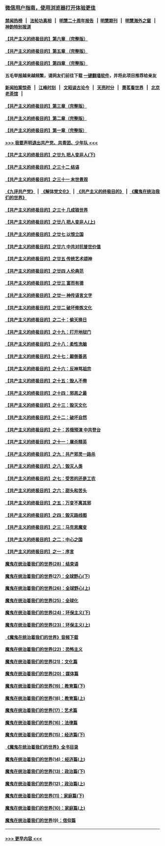 ### [微信用户指南，使用浏览器打开体验更佳](https://github.com/gfw-breaker/banned-news1/blob/master/indexes/wechat-guide.md?t=0)
#### [禁闻热榜](热点新闻.md?t=0)  &nbsp;&nbsp;|&nbsp;&nbsp; [法轮功真相](https://github.com/gfw-breaker/truth/blob/master/README.md?t=0) &nbsp;&nbsp;|&nbsp;&nbsp; [明慧二十周年报告](https://github.com/gfw-breaker/mh-reports/blob/master/README.md?t=0) &nbsp;&nbsp;|&nbsp;&nbsp;[明慧期刊](https://github.com/gfw-breaker/mh-qikan) &nbsp;&nbsp;|&nbsp;&nbsp; [明慧海外之窗](https://github.com/gfw-breaker/mh-news/blob/master/README.md?t=0) &nbsp;&nbsp;|&nbsp;&nbsp; [神韵特别报道](https://github.com/gfw-breaker/mh-news/blob/master/shenyun.md?t=0)
#### [【共产主义的终极目的】第六章 （完整版）](../pages/nsc422/n11428913.md?t=02060956) 
#### [【共产主义的终极目的】第五章 （完整版）](../pages/nsc422/n11428912.md?t=02060956) 
#### [【共产主义的终极目的】第四章 （完整版）](../pages/nsc422/n11428907.md?t=02060956) 
#### 五毛举报越来越频繁，请网友们前往下载 [一键翻墙软件](https://github.com/gfw-breaker/ssr-accounts)，并将此项目推荐给亲友
#### [新闻拍案惊奇](https://github.com/gfw-breaker/banned-news1/blob/master/pages/link4.md) &nbsp;&nbsp;|&nbsp;&nbsp; [江峰时刻](https://github.com/gfw-breaker/banned-news1/blob/master/pages/link4.md) &nbsp;&nbsp;|&nbsp;&nbsp; [文昭谈古论今](https://github.com/gfw-breaker/banned-news1/blob/master/pages/link4.md) &nbsp;&nbsp;|&nbsp;&nbsp; [天亮时分](https://github.com/gfw-breaker/banned-news1/blob/master/pages/link4.md) &nbsp;&nbsp;|&nbsp;&nbsp; [萧茗看世界](https://github.com/gfw-breaker/banned-news1/blob/master/pages/link4.md) &nbsp;&nbsp;|&nbsp;&nbsp; [北京老茶馆](https://github.com/gfw-breaker/banned-news1/blob/master/pages/link4.md) &nbsp;&nbsp;|&nbsp;&nbsp; 
#### [【共产主义的终极目的】第三章（完整版）](../pages/nsc422/n11428848.md?t=02060956) 
#### [【共产主义的终极目的】第二章（完整版）](../pages/nsc422/n11428831.md?t=02060956) 
#### [【共产主义的终极目的】第一章（完整版）](../pages/nsc422/n11417651.md?t=02060956) 
#### [>>> 我要声明退出共产党、共青团、少年队 <<<](https://github.com/begood0513/goodnews/blob/master/quit/letter.md) 
#### [【共产主义的终极目的】之廿九 把人变非人(下)](../pages/nsc422/n11344140.md?t=02060956) 
#### [【共产主义的终极目的】之三十二 结语](../pages/nsc422/n11360535.md?t=02060956) 
#### [【共产主义的终极目的】之三十一 末世景观](../pages/nsc422/n11351129.md?t=02060956) 
#### [《九评共产党》](https://github.com/begood0513/9ping.md/blob/master/README.md) &nbsp;|&nbsp; [《解体党文化》](../../../../jtdwh.md/blob/master/README.md)  &nbsp;|&nbsp; [《共产主义的终极目的》](../../../../gczydzjmd.md/blob/master/README.md) &nbsp;|&nbsp; [《魔鬼在统治我们的世界》](../../../../mgztzwmdsj.md/blob/master/README.md) 
#### [【共产主义的终极目的】之三十 几成狼世界](../pages/nsc422/n11348280.md?t=02060956) 
#### [【共产主义的终极目的】之廿八 把人变非人(上)](../pages/nsc422/n11340492.md?t=02060956) 
#### [【共产主义的终极目的】之廿七 以恨立国](../pages/nsc422/n11336944.md?t=02060956) 
#### [【共产主义的终极目的】之廿六 中共对抗普世价值](../pages/nsc422/n11324785.md?t=02060956) 
#### [【共产主义的终极目的】之廿五 传统艺术颂神](../pages/nsc422/n11296396.md?t=02060956) 
#### [【共产主义的终极目的】之廿四 人伦典范](../pages/nsc422/n11296397.md?t=02060956) 
#### [【共产主义的终极目的】之廿三 富而有德](../pages/nsc422/n11283598.md?t=02060956) 
#### [【共产主义的终极目的】之廿一 神传语言文字](../pages/nsc422/n11263265.md?t=02060956) 
#### [【共产主义的终极目的】之廿二 破坏修炼文化](../pages/nsc422/n11245728.md?t=02060956) 
#### [【共产主义的终极目的】之二十：偷天换日](../pages/nsc422/n11238846.md?t=02060956) 
#### [【共产主义的终极目的】之十九：打开地狱门](../pages/nsc422/n11206376.md?t=02060956) 
#### [【共产主义的终极目的】之十八：柔性洗脑](../pages/nsc422/n11199994.md?t=02060956) 
#### [【共产主义的终极目的】之十七：颠倒善恶](../pages/nsc422/n11179782.md?t=02060956) 
#### [【共产主义的终极目的】之十六：反神骂祖宗](../pages/nsc422/n11166798.md?t=02060956) 
#### [【共产主义的终极目的】之十五：毁人不倦](../pages/nsc422/n11166792.md?t=02060956) 
#### [【共产主义的终极目的】之十四：邪恶之最](../pages/nsc422/n11150249.md?t=02060956) 
#### [【共产主义的终极目的】之十三：毁灭文化](../pages/nsc422/n11135227.md?t=02060956) 
#### [【共产主义的终极目的】之十二：破坏自然](../pages/nsc422/n11135214.md?t=02060956) 
#### [【共产主义的终极目的】之十：苏俄预演 中共登台](../pages/nsc422/n11118424.md?t=02060956) 
#### [【共产主义的终极目的】之十一：屠杀精英](../pages/nsc422/n11118442.md?t=02060956) 
#### [【共产主义的终极目的】之九：共产邪灵一路杀](../pages/nsc422/n11114139.md?t=02060956) 
#### [【共产主义的终极目的】之八：毁灭人类](../pages/nsc422/n11108503.md?t=02060956) 
#### [【共产主义的终极目的】之七：受苦的还是工农](../pages/nsc422/n11101809.md?t=02060956) 
#### [【共产主义的终极目的】之六：甜头和苦头](../pages/nsc422/n11096971.md?t=02060956) 
#### [【共产主义的终极目的】之五：万变不离其邪](../pages/nsc422/n11091285.md?t=02060956) 
#### [【共产主义的终极目的】之四：毁灭路线图](../pages/nsc422/n11086284.md?t=02060956) 
#### [【共产主义的终极目的】之三：马克思魔变](../pages/nsc422/n11061941.md?t=02060956) 
#### [【共产主义的终极目的】之二：中心之国](../pages/nsc422/n11047728.md?t=02060956) 
#### [【共产主义的终极目的】之一：序言](../pages/nsc422/n11086077.md?t=02060956) 
#### [魔鬼在统治着我们的世界(28)：结束语](../pages/nsc422/n10936246.md?t=02060956) 
#### [魔鬼在统治着我们的世界(27)：全球野心(下)](../pages/nsc422/n10928319.md?t=02060956) 
#### [魔鬼在统治着我们的世界(26)：全球野心(上)](../pages/nsc422/n10900318.md?t=02060956) 
#### [魔鬼在统治着我们的世界(25)：全球化](../pages/nsc422/n10788205.md?t=02060956) 
#### [魔鬼在统治着我们的世界(24)：环保主义(下)](../pages/nsc422/n10695307.md?t=02060956) 
#### [魔鬼在统治着我们的世界(23)：环保主义(上)](../pages/nsc422/n10688613.md?t=02060956) 
#### [《魔鬼在统治着我们的世界》音频下载](../pages/nsc422/n10635553.md?t=02060956) 
#### [魔鬼在统治着我们的世界(22)：恐怖主义](../pages/nsc422/n10614727.md?t=02060956) 
#### [魔鬼在统治着我们的世界(21)：文化篇](../pages/nsc422/n10597706.md?t=02060956) 
#### [魔鬼在统治着我们的世界(20)：媒体篇](../pages/nsc422/n10586579.md?t=02060956) 
#### [魔鬼在统治着我们的世界(19)：教育篇(下)](../pages/nsc422/n10564808.md?t=02060956) 
#### [魔鬼在统治着我们的世界(18)：教育篇(上)](../pages/nsc422/n10526970.md?t=02060956) 
#### [魔鬼在统治着我们的世界(17)：艺术篇](../pages/nsc422/n10499093.md?t=02060956) 
#### [魔鬼在统治着我们的世界(16)：法律篇](../pages/nsc422/n10485969.md?t=02060956) 
#### [魔鬼在统治着我们的世界(15)：经济篇(下)](../pages/nsc422/n10469975.md?t=02060956) 
#### [《魔鬼在统治着我们的世界》全书目录](../pages/nsc422/n10464261.md?t=02060956) 
#### [魔鬼在统治着我们的世界(14)：经济篇(上)](../pages/nsc422/n10457370.md?t=02060956) 
#### [魔鬼在统治着我们的世界(13)：政治篇(下)](../pages/nsc422/n10448270.md?t=02060956) 
#### [魔鬼在统治着我们的世界(12)：政治篇(上)](../pages/nsc422/n10444576.md?t=02060956) 
#### [魔鬼在统治着我们的世界(11)：家庭篇(下)](../pages/nsc422/n10440961.md?t=02060956) 
#### [魔鬼在统治着我们的世界(10)：家庭篇(上)](../pages/nsc422/n10435448.md?t=02060956) 
#### [魔鬼在统治着我们的世界(9)：信仰篇](../pages/nsc422/n10432159.md?t=02060956) 

----
#### [ >>> 更早内容 <<< ](../indexes/nsc422-earlier.md)

